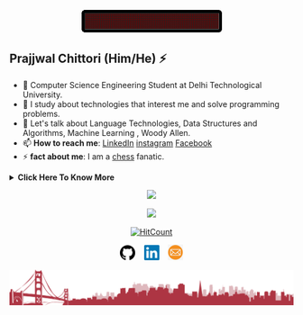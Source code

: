<p align="center"><img src="https://github.com/pjdurden/pjdurden/blob/main/assets/helloworld.gif"/></p>

## Prajjwal Chittori (Him/He) ⚡
- 🔭 Computer Science Engineering Student at Delhi Technological University.
- 👯 I study about technologies that interest me and solve programming problems.
- 💬 Let's talk about Language Technologies, Data Structures and Algorithms, Machine Learning , Woody Allen.
- 📫 **How to reach me**: [LinkedIn](https://www.linkedin.com/in/prajjwal-chittori/) [instagram](https://www.instagram.com/prajjwal632/) [Facebook](https://www.facebook.com/prajjwal.chittori.7/)
- ⚡ **fact about me**: I am a [chess](https://lichess.org/@/Prajjwal1/perf/classical) fanatic.

<details>
<summary>
  <b> Click Here To Know More </b>
</summary>


### Little More About Me  

I love movies 🎥, cooking :ramen:, music :saxophone:, Sketching 🖌️	and video games :video_game:. I love meeting new people and learning new things, so please feel free to say hello and share a story with me. I'm good at Leadership, Collaboration and Team Building. Currently working as a C++ programmer Intern at [Codespeedy](https://www.codespeedy.com/). Mentored students regarding topics such as technology, management and diversity at [GirlScript](https://www.girlscript.tech/about). The key joke to my young adult life is that if i want to make my parents laugh i tell them about my future plans. I also love giving competetive programming (Who doesn't love bugs, non-sensical problem statements and Time limit Exceeded verdicts ). I'm currently focusing :dart: of Artificial Intelligence, Machine Learning(Convolutional Neural Networks) and ofcourse algorithms.

Here's one of my favorite movies of all time 🎥:- [**Annie Hall** by **Woody Allen**.](https://www.youtube.com/watch?v=OqVgCfZX-yE)

### Programming Languages :scroll:

<img height="32" width="32" src="https://github.com/pjdurden/pjdurden/blob/main/assets/C%2B%2B.svg" />&nbsp;
<img height="32" width="32" src="https://github.com/pjdurden/pjdurden/blob/main/assets/Java.svg" />&nbsp; 
<img height="32" width="32" src="https://github.com/pjdurden/pjdurden/blob/main/assets/python.svg" />&nbsp; 
<img height="32" width="32" src="https://github.com/pjdurden/pjdurden/blob/main/assets/JavaScript.svg" />&nbsp;
<img height="32" width="32" src="https://github.com/pjdurden/pjdurden/blob/main/assets/Php.svg" />&nbsp; 
<img height="32" width="32" src="https://github.com/pjdurden/pjdurden/blob/main/assets/Swift.svg" />&nbsp; 
<img height="32" width="32" src="https://github.com/pjdurden/pjdurden/blob/main/assets/css3.svg" />&nbsp; 
<img height="32" width="32" src="https://github.com/pjdurden/pjdurden/blob/main/assets/kotlin.jfif" />&nbsp; 
<img height="32" width="32" src="https://cdn.thekrishna.in/img/icon/gnubash.svg" />&nbsp; 

### Database Systems :bar_chart:

<img height="32" width="32" src="https://github.com/pjdurden/pjdurden/blob/main/assets/MYSQL.svg" />&nbsp; 
<img height="32" width="32" src="https://github.com/pjdurden/pjdurden/blob/main/assets/MONGODB.svg" />&nbsp; 
<img height="32" width="32" src="https://github.com/pjdurden/pjdurden/blob/main/assets/oracle.png" />&nbsp;&nbsp;
<img height="32" width="32" src="https://github.com/pjdurden/pjdurden/blob/main/assets/SQLITE.jfif" />&nbsp; 
<img height="32" width="32" src="https://github.com/pjdurden/pjdurden/blob/main/assets/msaccess.jfif" />&nbsp; 

### Tools and Frameworks :hammer:

<img height="32" width="32" src="https://github.com/pjdurden/pjdurden/blob/main/assets/pytorch.svg" />&nbsp;
<img height="32" width="32" src="https://github.com/pjdurden/pjdurden/blob/main/assets/sublime%20text.png" />&nbsp; 
<img height="32" width="32" src="https://github.com/pjdurden/pjdurden/blob/main/assets/opencv.svg" />&nbsp; 
<img height="32" width="32" src="https://github.com/pjdurden/pjdurden/blob/main/assets/nodejs.webp" />&nbsp; 
<img height="32" width="32" src="https://github.com/pjdurden/pjdurden/blob/main/assets/googlecolab.png" />&nbsp; 
<img height="32" width="32" src="https://github.com/pjdurden/pjdurden/blob/main/assets/git.svg" />&nbsp; 
<img height="32" width="32" src="https://github.com/pjdurden/pjdurden/blob/main/assets/flutter%20icon.png" />&nbsp; 
<img height="32" width="32" src="https://github.com/pjdurden/pjdurden/blob/main/assets/django.jpg" />&nbsp;  
<img height="32" width="32" src="https://github.com/pjdurden/pjdurden/blob/main/assets/android%20studio.png" />&nbsp; 
<img height="32" width="32" src="https://github.com/pjdurden/pjdurden/blob/main/assets/adobephotoshop.svg" />&nbsp; 
<img height="32" width="32" src="https://github.com/pjdurden/pjdurden/blob/main/assets/LINUX.png" />&nbsp; 

### Notable Projects :trophy:

1. **[6502 processor Emulator](https://github.com/pjdurden/friendly-neighbourhood-6502)**  
2. **[Vidzz Video Sharing Android Application](https://github.com/pjdurden/Vidzz)**
3. **[Video Content Analysis using Machine Learning(YOLO)](https://github.com/pjdurden/Bellman-Ford-Visualization)**
4. **[AI TicTacToe game using Sockets with Leaderboard](https://github.com/pjdurden/Tic-Tac-Toe-Socket)**
5. **[Visualization of Bellman Ford using OpenGL](https://github.com/pjdurden/Bellman-Ford-Visualization)**
6. **[Memo saving and Sharing Android Application](https://github.com/pjdurden/memo-)**
7. **[Calculator in Material Design Dark Theme (Flutter)](https://github.com/pjdurden/Calculate-flutter)**


### Honors and Award :trophy:

1. **Leetcode 3 Star Programmer [Pjdope](https://leetcode.com/Pjdope/)**  
2. **CodeChef Highest Rating 1854 [pjdurden](https://www.codechef.com/users/pjdurden)**
   - February Challenge 2021 Div 2: Rank - 52 ( College Rank 2)
   - January Challenge 2021 Div 3: Rank - 439 (College Rank 12)
   - CodeChef push_back(2): Rank - 382 (College Rank 6)
   - January Lunchtime 2021 Div 2: Rank - 636
3. **Cleared Facebook Hacker Cup (2020) Qualification Round**
4. **Gold Medal, Young Scientist Talent Test (2017)**
 
<br></details>
<p float="left" align="middle" height="300" width="400">
  <img  src = "https://github-readme-stats.vercel.app/api?username=pjdurden&show_icons=true&hide=contribs,prs"/>
  </p>
  <p float="left" align="middle" height="300" width="400">
  <img src = "https://github-readme-stats.vercel.app/api/top-langs/?username=pjdurden&langs_count=5&show_icons=true&hide=C,CUDA" />
  </p>
  
  
  

<!-- footer --!>
<p align="center"><a href="http://hits.dwyl.com/pjdurden/public-apis.svg"><img src="http://hits.dwyl.com/pjdurden/public-apis.svg" alt="HitCount"></a></p>
<p align="center">
    <a id="GitHub" href="https://github.com/pjdurden/"><img width="27px" src="https://github.com/pjdurden/pjdurden/blob/main/assets/github%20icon.png" alt="Prajjwal Chittori - GitHub" /></a>
    &nbsp;&nbsp;     
    <a id="LinkedIn" href="https://www.linkedin.com/in/prajjwal-chittori/"><img width="27px" src="https://github.com/pjdurden/pjdurden/blob/main/assets/linkedin%20new.png" alt="Prajjwal Chittori - LinkedIn" /></a> 
    &nbsp;&nbsp;
   <a id="Mail" href="mailto:prajjwalchittori1@gmail.com"><img width="27px" src="https://github.com/pjdurden/pjdurden/blob/main/assets/email%20new.png" alt="Prajjwal Chittori - Mail"/></a>
</p>
<img src="https://github.com/pjdurden/pjdurden/blob/main/assets/landscape.png"/>
